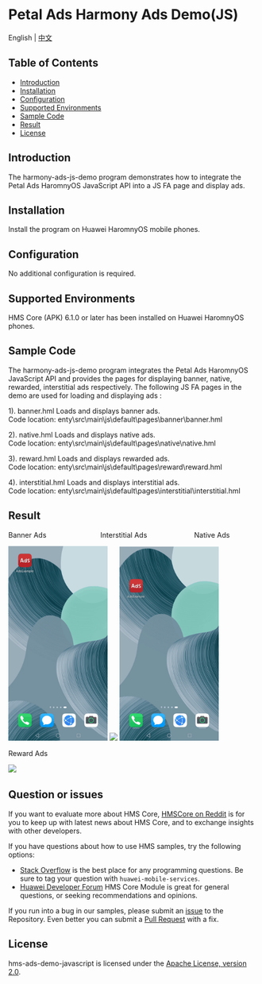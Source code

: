 # Petal Ads Harmony Ads Demo(JS)
English | [中文](README_ZH.md)
## Table of Contents

 * [Introduction](#introduction)
 * [Installation](#installation)
 * [Configuration ](#configuration)
 * [Supported Environments](#supported-environments)
 * [Sample Code](#sample-code)
 * [Result](#result)
 * [License](#license)


## Introduction
The harmony-ads-js-demo program demonstrates how to integrate the Petal Ads HaromnyOS JavaScript API into a JS FA page and display ads.

## Installation
Install the program on Huawei HaromnyOS mobile phones.

## Configuration 
No additional configuration is required.

## Supported Environments
HMS Core (APK) 6.1.0 or later has been installed on Huawei HaromnyOS phones.

## Sample Code
The  harmony-ads-js-demo program integrates the Petal Ads HaromnyOS JavaScript API and provides the pages for displaying banner, native, rewarded, interstitial ads respectively.
The following JS FA pages in the demo are used for loading and displaying ads :

1). banner.hml
Loads and displays banner ads.
<br>Code location: enty\src\main\js\default\pages\banner\banner.hml</br>
    
2). native.hml
Loads and displays native ads.
<br>Code location: enty\src\main\js\default\pages\native\native.hml</br>
    
3). reward.hml
Loads and displays rewarded ads.
<br>Code location: enty\src\main\js\default\pages\reward\reward.hml</br>
	
4). interstitial.hml
Loads and displays interstitial ads.
<br>Code location: enty\src\main\js\default\pages\interstitial\interstitial.hml</br>

## Result
Banner Ads&emsp;&emsp;&emsp;&emsp;&emsp;&emsp;&emsp;&ensp; Interstitial Ads&emsp;&emsp;&emsp;&emsp;&emsp;&emsp;&ensp; Native Ads

 <img src="images/Banner.gif" width=200>  <img src="images/Interstitial.gif" width=200>  <img src="images/Native.gif" width=200>

Reward Ads&emsp;&emsp;&emsp;&emsp;&emsp;&emsp;&emsp;

<img src="images/Reward.gif" width=200>  

## Question or issues
If you want to evaluate more about HMS Core,
[HMSCore on Reddit](https://www.reddit.com/r/HuaweiDevelopers/) is for you to keep up with latest news about HMS Core, and to exchange insights with other developers.

If you have questions about how to use HMS samples, try the following options:
- [Stack Overflow](https://stackoverflow.com/questions/tagged/huawei-mobile-services?tab=Votes) is the best place for any programming questions. Be sure to tag your question with 
`huawei-mobile-services`.
- [Huawei Developer Forum](https://forums.developer.huawei.com/forumPortal/en/home?fid=0101187876626530001) HMS Core Module is great for general questions, or seeking recommendations and opinions.

If you run into a bug in our samples, please submit an [issue](https://github.com/HMS-Core/hms-ads-demo-harmonyos/issues) to the Repository. Even better you can submit a [Pull Request](https://github.com/HMS-Core/hms-ads-demo-harmonyos/pulls) with a fix.

##  License
hms-ads-demo-javascript is licensed under the [Apache License, version 2.0](http://www.apache.org/licenses/LICENSE-2.0).
